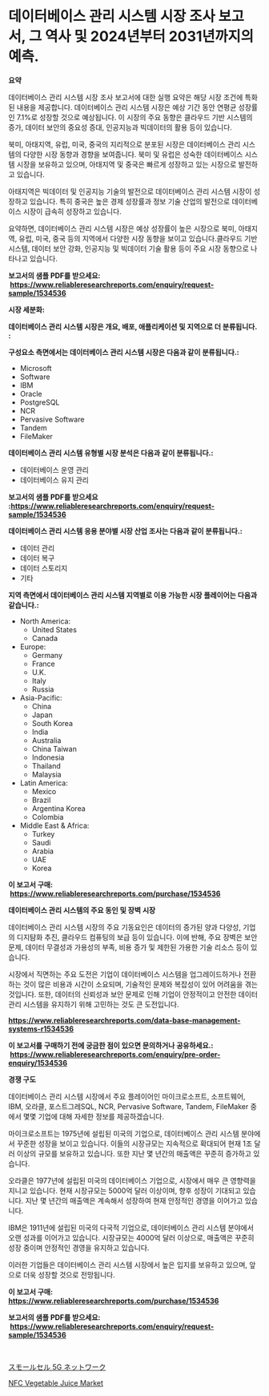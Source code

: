 <p><h1>데이터베이스 관리 시스템 시장 조사 보고서, 그 역사 및 2024년부터 2031년까지의 예측.</h1></p><p><strong>요약</strong></p>
<p><p>데이터베이스 관리 시스템 시장 조사 보고서에 대한 실행 요약은 해당 시장 조건에 특화된 내용을 제공합니다. 데이터베이스 관리 시스템 시장은 예상 기간 동안 연평균 성장률인 7.1%로 성장할 것으로 예상됩니다. 이 시장의 주요 동향은 클라우드 기반 시스템의 증가, 데이터 보안의 중요성 증대, 인공지능과 빅데이터의 활용 등이 있습니다.</p><p>북미, 아태지역, 유럽, 미국, 중국의 지리적으로 분포된 시장은 데이터베이스 관리 시스템의 다양한 시장 동향과 경향을 보여줍니다. 북미 및 유럽은 성숙한 데이터베이스 시스템 시장을 보유하고 있으며, 아태지역 및 중국은 빠르게 성장하고 있는 시장으로 발전하고 있습니다.</p><p>아태지역은 빅데이터 및 인공지능 기술의 발전으로 데이터베이스 관리 시스템 시장이 성장하고 있습니다. 특히 중국은 높은 경제 성장률과 정보 기술 산업의 발전으로 데이터베이스 시장이 급속히 성장하고 있습니다.</p><p>요약하면, 데이터베이스 관리 시스템 시장은 예상 성장률이 높은 시장으로 북미, 아태지역, 유럽, 미국, 중국 등의 지역에서 다양한 시장 동향을 보이고 있습니다.클라우드 기반 시스템, 데이터 보안 강화, 인공지능 및 빅데이터 기술 활용 등이 주요 시장 동향으로 나타나고 있습니다.</p></p>
<p><strong>보고서의 샘플 PDF를 받으세요: &nbsp;<a href="https://www.reliableresearchreports.com/enquiry/request-sample/1534536">https://www.reliableresearchreports.com/enquiry/request-sample/1534536</a></strong></p>
<p><strong>시장 세분화:</strong></p>
<p><strong> 데이터베이스 관리 시스템 시장은 개요, 배포, 애플리케이션 및 지역으로 더 분류됩니다. :</strong></p>
<p><strong>구성요소 측면에서는 데이터베이스 관리 시스템 시장은 다음과 같이 분류됩니다.:</strong></p>
<p><ul><li>Microsoft</li><li>Software</li><li>IBM</li><li>Oracle</li><li>PostgreSQL</li><li>NCR</li><li>Pervasive Software</li><li>Tandem</li><li>FileMaker</li></ul></p>
<p><strong> 데이터베이스 관리 시스템 유형별 시장 분석은 다음과 같이 분류됩니다.:</strong></p>
<p><ul><li>데이터베이스 운영 관리</li><li>데이터베이스 유지 관리</li></ul></p>
<p><strong>보고서의 샘플 PDF를 받으세요 :<a href="https://www.reliableresearchreports.com/enquiry/request-sample/1534536">https://www.reliableresearchreports.com/enquiry/request-sample/1534536</a></strong></p>
<p><strong> 데이터베이스 관리 시스템 응용 분야별 시장 산업 조사는 다음과 같이 분류됩니다.:</strong></p>
<p><ul><li>데이터 관리</li><li>데이터 복구</li><li>데이터 스토리지</li><li>기타</li></ul></p>
<p><strong>지역 측면에서 데이터베이스 관리 시스템 지역별로 이용 가능한 시장 플레이어는 다음과 같습니다.:</strong></p>
<p><ul>
    <li>
        North America:
        <ul>
            <li>United States</li>
            <li>Canada</li>
        </ul>
    </li>
    <li>
        Europe:
        <ul>
            <li>Germany</li>
            <li>France</li>
            <li>U.K.</li>
            <li>Italy</li>
            <li>Russia</li>
        </ul>
    </li>
    <li>
        Asia-Pacific:
        <ul>
            <li>China</li>
            <li>Japan</li>
            <li>South Korea</li>
            <li>India</li>
            <li>Australia</li>
            <li>China Taiwan</li>
            <li>Indonesia</li>
            <li>Thailand</li>
            <li>Malaysia</li>
        </ul>
    </li>
    <li>
        Latin America:
        <ul>
            <li>Mexico</li>
            <li>Brazil</li>
            <li>Argentina Korea</li>
            <li>Colombia</li>
        </ul>
    </li>
    <li>
        Middle East & Africa:
        <ul>
            <li>Turkey</li>
            <li>Saudi</li>
            <li>Arabia</li>
            <li>UAE</li>
            <li>Korea</li>
        </ul>
    </li>
    </ul></p>
<p><strong>이 보고서 구매: &nbsp;<a href="https://www.reliableresearchreports.com/purchase/1534536">https://www.reliableresearchreports.com/purchase/1534536</a></strong></p>
<p><strong>데이터베이스 관리 시스템의 주요 동인 및 장벽 시장</strong></p>
<p><p>데이터베이스 관리 시스템 시장의 주요 기동요인은 데이터의 증가된 양과 다양성, 기업의 디지턈화 추진, 클라우드 컴퓨팅의 보급 등이 있습니다. 이에 반해, 주요 장벽은 보안 문제, 데이터 무결성과 가용성의 부족, 비용 증가 및 제한된 가용한 기술 리소스 등이 있습니다.</p><p>시장에서 직면하는 주요 도전은 기업이 데이터베이스 시스템을 업그레이드하거나 전환하는 것이 많은 비용과 시간이 소요되며, 기술적인 문제와 복잡성이 있어 어려움을 겪는 것입니다. 또한, 데이터의 신뢰성과 보안 문제로 인해 기업이 안정적이고 안전한 데이터 관리 시스템을 유지하기 위해 고민하는 것도 큰 도전입니다.</p></p>
<p><strong><a href="https://www.reliableresearchreports.com/data-base-management-systems-r1534536">https://www.reliableresearchreports.com/data-base-management-systems-r1534536</a></strong></p>
<p><strong>이 보고서를 구매하기 전에 궁금한 점이 있으면 문의하거나 공유하세요.: &nbsp;<a href="https://www.reliableresearchreports.com/enquiry/pre-order-enquiry/1534536">https://www.reliableresearchreports.com/enquiry/pre-order-enquiry/1534536</a></strong></p>
<p><strong>경쟁 구도</strong></p>
<p><p>데이터베이스 관리 시스템 시장에서 주요 플레이어인 마이크로소프트, 소프트웨어, IBM, 오라클, 포스트그레SQL, NCR, Pervasive Software, Tandem, FileMaker 중에서 몇몇 기업에 대해 자세한 정보를 제공하겠습니다. </p><p>마이크로소프트는 1975년에 설립된 미국의 기업으로, 데이터베이스 관리 시스템 분야에서 꾸준한 성장을 보이고 있습니다. 이들의 시장규모는 지속적으로 확대되어 현재 1조 달러 이상의 규모를 보유하고 있습니다. 또한 지난 몇 년간의 매출액은 꾸준히 증가하고 있습니다.</p><p>오라클은 1977년에 설립된 미국의 데이터베이스 기업으로, 시장에서 매우 큰 영향력을 지니고 있습니다. 현재 시장규모는 5000억 달러 이상이며, 향후 성장이 기대되고 있습니다. 지난 몇 년간의 매출액은 계속해서 성장하여 현재 안정적인 경영을 이어가고 있습니다.</p><p>IBM은 1911년에 설립된 미국의 다국적 기업으로, 데이터베이스 관리 시스템 분야에서 오랜 성과를 이어가고 있습니다. 시장규모는 4000억 달러 이상으로, 매출액은 꾸준히 성장 중이며 안정적인 경영을 유지하고 있습니다.</p><p>이러한 기업들은 데이터베이스 관리 시스템 시장에서 높은 입지를 보유하고 있으며, 앞으로 더욱 성장할 것으로 전망됩니다.</p></p>
<p><strong>이 보고서 구매: &nbsp; <a href="https://www.reliableresearchreports.com/purchase/1534536">https://www.reliableresearchreports.com/purchase/1534536</a></strong></p>
<p><strong>보고서의 샘플 PDF를 받으세요: &nbsp;<a href="https://www.reliableresearchreports.com/enquiry/request-sample/1534536">https://www.reliableresearchreports.com/enquiry/request-sample/1534536</a></strong><strong></strong></p>
<p>&nbsp;</p>
<p><p><a href="https://github.com/lily-u-genius/Market-Research-Report-List-1/blob/main/371205719768.md">スモールセル 5G ネットワーク</a></p><p><a href="https://github.com/moyahfrancoestellec51j635wcx/Market-Research-Report-List-2/blob/main/nfc-vegetable-juice-market.md">NFC Vegetable Juice Market</a></p></p>